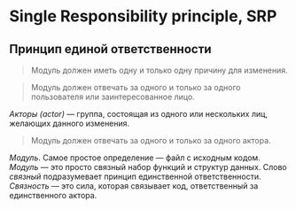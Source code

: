 # Single Responsibility principle, SRP
## Принцип единой ответственности

>Модуль должен иметь одну и только одну причину для изменения.

>Модуль должен отвечать за одного и только за одного пользователя или заинтересованное лицо.


*Акторы (actor)* —  группа, состоящая из одного или нескольких лиц, желающих данного изменения. 

> Модуль должен отвечать за одного и только за одного актора.

*Mодуль*. Самое простое определение — файл с исходным кодом.
*Модуль* — это просто связный набор функций и структур данных.
Слово *связный* подразумевает принцип единственной ответственности.
*Связность* — это сила, которая связывает код, ответственный за единственного актора.